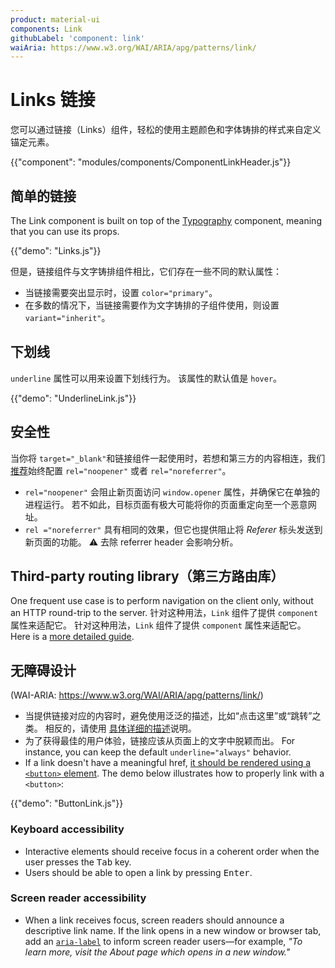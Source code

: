 ```yaml
---
product: material-ui
components: Link
githubLabel: 'component: link'
waiAria: https://www.w3.org/WAI/ARIA/apg/patterns/link/
---
```


# Links 链接

<p class="description">您可以通过链接（Links）组件，轻松的使用主题颜色和字体铸排的样式来自定义锚定元素。</p>

{{"component": "modules/components/ComponentLinkHeader.js"}}

## 简单的链接

The Link component is built on top of the [Typography](/material-ui/api/typography/) component, meaning that you can use its props.

{{"demo": "Links.js"}}

但是，链接组件与文字铸排组件相比，它们存在一些不同的默认属性：

- 当链接需要突出显示时，设置 `color="primary"`。
- 在多数的情况下，当链接需要作为文字铸排的子组件使用，则设置 `variant="inherit"`。

## 下划线

`underline` 属性可以用来设置下划线行为。 该属性的默认值是 `hover`。

{{"demo": "UnderlineLink.js"}}

## 安全性

当你将 `target="_blank"`和链接组件一起使用时，若想和第三方的内容相连，我们[推荐](https://developers.google.com/web/tools/lighthouse/audits/noopener)始终配置 `rel="noopener"` 或者 `rel="noreferrer"`。

- `rel="noopener"` 会阻止新页面访问 `window.opener` 属性，并确保它在单独的进程运行。 若不如此，目标页面有极大可能将你的页面重定向至一个恶意网址。
- `rel ="noreferrer"` 具有相同的效果，但它也提供阻止将 _Referer_ 标头发送到新页面的功能。 ⚠️ 去除 referrer header 会影响分析。

## Third-party routing library（第三方路由库）

One frequent use case is to perform navigation on the client only, without an HTTP round-trip to the server. 针对这种用法，`Link` 组件了提供 `component` 属性来适配它。 针对这种用法，`Link` 组件了提供 `component` 属性来适配它。 Here is a [more detailed guide](/material-ui/guides/routing/#link).

## 无障碍设计

(WAI-ARIA: https://www.w3.org/WAI/ARIA/apg/patterns/link/)

- 当提供链接对应的内容时，避免使用泛泛的描述，比如“点击这里”或“跳转”之类。 相反的，请使用 [具体详细的描述](https://developers.google.com/web/tools/lighthouse/audits/descriptive-link-text)说明。
- 为了获得最佳的用户体验，链接应该从页面上的文字中脱颖而出。 For instance, you can keep the default `underline="always"` behavior.
- If a link doesn't have a meaningful href, [it should be rendered using a `<button>` element](https://github.com/jsx-eslint/eslint-plugin-jsx-a11y/blob/HEAD/docs/rules/anchor-is-valid.md). The demo below illustrates how to properly link with a `<button>`:

{{"demo": "ButtonLink.js"}}

### Keyboard accessibility

- Interactive elements should receive focus in a coherent order when the user presses the <kbd class="key">Tab</kbd> key.
- Users should be able to open a link by pressing <kbd class="key">Enter</kbd>.

### Screen reader accessibility

- When a link receives focus, screen readers should announce a descriptive link name. If the link opens in a new window or browser tab, add an [`aria-label`](https://www.w3.org/WAI/WCAG22/Techniques/aria/ARIA8) to inform screen reader users—for example, _"To learn more, visit the About page which opens in a new window."_
